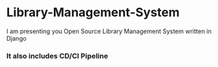 # Library-Management-System
I am presenting you Open Source Library Management System written in Django
### It also includes CD/CI Pipeline
